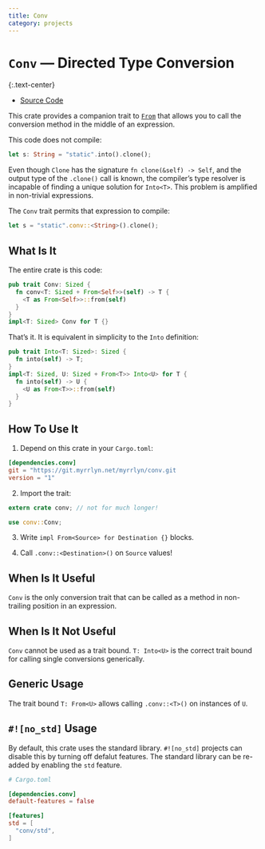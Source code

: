 ```yaml
---
title: Conv
category: projects
---
```


# `Conv` — Directed Type Conversion
{:.text-center}

- [Source Code][git]

This crate provides a companion trait to [`From`] that allows you to call the
conversion method in the middle of an expression.

This code does not compile:

```rust
let s: String = "static".into().clone();
```

Even though `Clone` has the signature `fn clone(&self) -> Self`, and the output
type of the `.clone()` call is known, the compiler’s type resolver is incapable
of finding a unique solution for `Into<T>`. This problem is amplified in
non-trivial expressions.

The `Conv` trait permits that expression to compile:

```rust
let s = "static".conv::<String>().clone();
```

## What Is It

The entire crate is this code:

```rust
pub trait Conv: Sized {
  fn conv<T: Sized + From<Self>>(self) -> T {
    <T as From<Self>>::from(self)
  }
}
impl<T: Sized> Conv for T {}
```

That’s it. It is equivalent in simplicity to the `Into` definition:

```rust
pub trait Into<T: Sized>: Sized {
  fn into(self) -> T;
}
impl<T: Sized, U: Sized + From<T>> Into<U> for T {
  fn into(self) -> U {
    <U as From<T>>::from(self)
  }
}
```

## How To Use It

1. Depend on this crate in your `Cargo.toml`:

  ```toml
  [dependencies.conv]
  git = "https://git.myrrlyn.net/myrrlyn/conv.git
  version = "1"
  ```

2. Import the trait:

  ```rust
  extern crate conv; // not for much longer!

  use conv::Conv;
  ```

3. Write `impl From<Source> for Destination {}` blocks.

4. Call `.conv::<Destination>()` on `Source` values!

## When Is It Useful

`Conv` is the only conversion trait that can be called as a method in
non-trailing position in an expression.

## When Is It Not Useful

`Conv` cannot be used as a trait bound. `T: Into<U>` is the correct trait bound
for calling single conversions generically.

## Generic Usage

The trait bound `T: From<U>` allows calling `.conv::<T>()` on instances of `U`.

## `#![no_std]` Usage

By default, this crate uses the standard library. `#![no_std]` projects can
disable this by turning off defalut features. The standard library can be
re-added by enabling the `std` feature.

```toml
# Cargo.toml

[dependencies.conv]
default-features = false

[features]
std = [
  "conv/std",
]
```

[`From`]: https://doc.rust-lang.org/std/convert/trait.From.html
[`Into`]: https://doc.rust-lang.org/std/convert/trait.Into.html

[git]: https://git.myrrlyn.net/myrrlyn/conv
